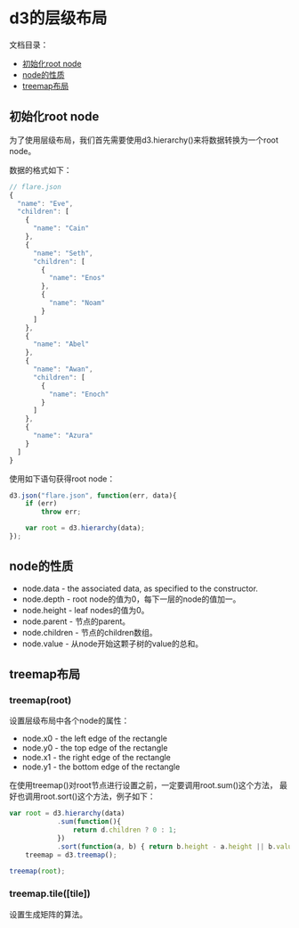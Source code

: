 # d3的层级布局

文档目录：
- [初始化root node](#init)
- [node的性质](#property)
- [treemap布局](#treemap)

## 初始化root node

为了使用层级布局，我们首先需要使用d3.hierarchy()来将数据转换为一个root node。

数据的格式如下：
```javascript
// flare.json
{
  "name": "Eve",
  "children": [
    {
      "name": "Cain"
    },
    {
      "name": "Seth",
      "children": [
        {
          "name": "Enos"
        },
        {
          "name": "Noam"
        }
      ]
    },
    {
      "name": "Abel"
    },
    {
      "name": "Awan",
      "children": [
        {
          "name": "Enoch"
        }
      ]
    },
    {
      "name": "Azura"
    }
  ]
}
```

使用如下语句获得root node：
```javascript
d3.json("flare.json", function(err, data){
    if (err)
        throw err;

    var root = d3.hierarchy(data);
});
```

## node的性质

- node.data - the associated data, as specified to the constructor.
- node.depth - root node的值为0，每下一层的node的值加一。
- node.height - leaf nodes的值为0。
- node.parent - 节点的parent。
- node.children - 节点的children数组。
- node.value - 从node开始这颗子树的value的总和。

## treemap布局

### treemap(root)

设置层级布局中各个node的属性：

- node.x0 - the left edge of the rectangle
- node.y0 - the top edge of the rectangle
- node.x1 - the right edge of the rectangle
- node.y1 - the bottom edge of the rectangle

在使用treemap()对root节点进行设置之前，一定要调用root.sum()这个方法，
最好也调用root.sort()这个方法，例子如下：
```javascript
var root = d3.hierarchy(data)
            .sum(function(){
                return d.children ? 0 : 1;
            })
            .sort(function(a, b) { return b.height - a.height || b.value - a.value; }),
    treemap = d3.treemap();

treemap(root);
```

### treemap.tile([tile])

设置生成矩阵的算法。